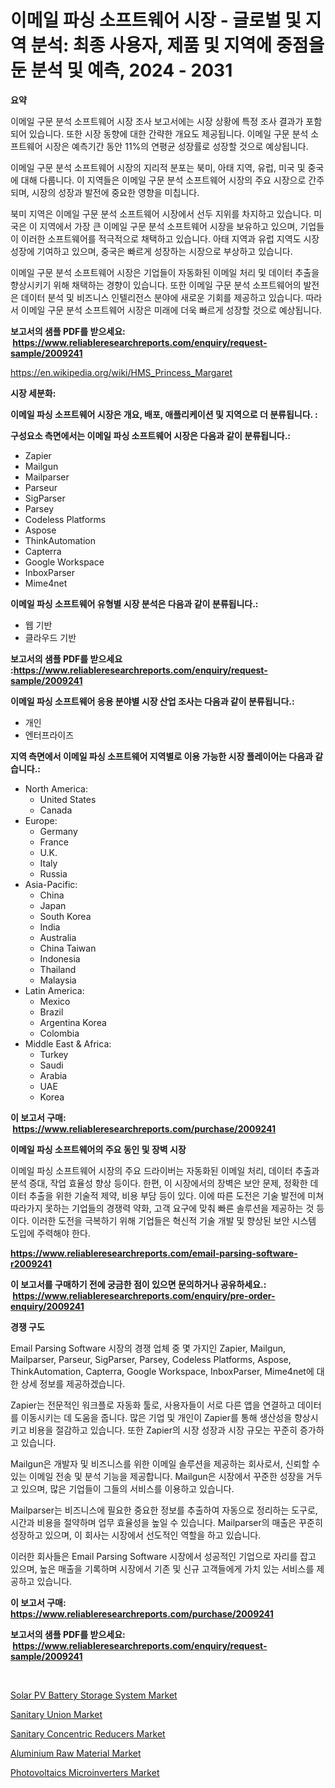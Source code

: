 <p><h1>이메일 파싱 소프트웨어 시장 - 글로벌 및 지역 분석: 최종 사용자, 제품 및 지역에 중점을 둔 분석 및 예측, 2024 - 2031</h1></p><p><strong>요약</strong></p>
<p><p>이메일 구문 분석 소프트웨어 시장 조사 보고서에는 시장 상황에 특정 조사 결과가 포함되어 있습니다. 또한 시장 동향에 대한 간략한 개요도 제공됩니다. 이메일 구문 분석 소프트웨어 시장은 예측기간 동안 11%의 연평균 성장률로 성장할 것으로 예상됩니다.</p><p>이메일 구문 분석 소프트웨어 시장의 지리적 분포는 북미, 아태 지역, 유럽, 미국 및 중국에 대해 다룹니다. 이 지역들은 이메일 구문 분석 소프트웨어 시장의 주요 시장으로 간주되며, 시장의 성장과 발전에 중요한 영향을 미칩니다.</p><p>북미 지역은 이메일 구문 분석 소프트웨어 시장에서 선두 지위를 차지하고 있습니다. 미국은 이 지역에서 가장 큰 이메일 구문 분석 소프트웨어 시장을 보유하고 있으며, 기업들이 이러한 소프트웨어를 적극적으로 채택하고 있습니다. 아태 지역과 유럽 지역도 시장 성장에 기여하고 있으며, 중국은 빠르게 성장하는 시장으로 부상하고 있습니다.</p><p>이메일 구문 분석 소프트웨어 시장은 기업들이 자동화된 이메일 처리 및 데이터 추출을 향상시키기 위해 채택하는 경향이 있습니다. 또한 이메일 구문 분석 소프트웨어의 발전은 데이터 분석 및 비즈니스 인텔리전스 분야에 새로운 기회를 제공하고 있습니다. 따라서 이메일 구문 분석 소프트웨어 시장은 미래에 더욱 빠르게 성장할 것으로 예상됩니다.</p></p>
<p><strong>보고서의 샘플 PDF를 받으세요: &nbsp;<a href="https://www.reliableresearchreports.com/enquiry/request-sample/2009241">https://www.reliableresearchreports.com/enquiry/request-sample/2009241</a></strong></p>
<p><a href="https://en.wikipedia.org/wiki/HMS_Princess_Margaret">https://en.wikipedia.org/wiki/HMS_Princess_Margaret</a></p>
<p><strong>시장 세분화:</strong></p>
<p><strong> 이메일 파싱 소프트웨어 시장은 개요, 배포, 애플리케이션 및 지역으로 더 분류됩니다. :</strong></p>
<p><strong>구성요소 측면에서는 이메일 파싱 소프트웨어 시장은 다음과 같이 분류됩니다.:</strong></p>
<p><ul><li>Zapier</li><li>Mailgun</li><li>Mailparser</li><li>Parseur</li><li>SigParser</li><li>Parsey</li><li>Codeless Platforms</li><li>Aspose</li><li>ThinkAutomation</li><li>Capterra</li><li>Google Workspace</li><li>InboxParser</li><li>Mime4net</li></ul></p>
<p><strong> 이메일 파싱 소프트웨어 유형별 시장 분석은 다음과 같이 분류됩니다.:</strong></p>
<p><ul><li>웹 기반</li><li>클라우드 기반</li></ul></p>
<p><strong>보고서의 샘플 PDF를 받으세요 :<a href="https://www.reliableresearchreports.com/enquiry/request-sample/2009241">https://www.reliableresearchreports.com/enquiry/request-sample/2009241</a></strong></p>
<p><strong> 이메일 파싱 소프트웨어 응용 분야별 시장 산업 조사는 다음과 같이 분류됩니다.:</strong></p>
<p><ul><li>개인</li><li>엔터프라이즈</li></ul></p>
<p><strong>지역 측면에서 이메일 파싱 소프트웨어 지역별로 이용 가능한 시장 플레이어는 다음과 같습니다.:</strong></p>
<p><ul>
    <li>
        North America:
        <ul>
            <li>United States</li>
            <li>Canada</li>
        </ul>
    </li>
    <li>
        Europe:
        <ul>
            <li>Germany</li>
            <li>France</li>
            <li>U.K.</li>
            <li>Italy</li>
            <li>Russia</li>
        </ul>
    </li>
    <li>
        Asia-Pacific:
        <ul>
            <li>China</li>
            <li>Japan</li>
            <li>South Korea</li>
            <li>India</li>
            <li>Australia</li>
            <li>China Taiwan</li>
            <li>Indonesia</li>
            <li>Thailand</li>
            <li>Malaysia</li>
        </ul>
    </li>
    <li>
        Latin America:
        <ul>
            <li>Mexico</li>
            <li>Brazil</li>
            <li>Argentina Korea</li>
            <li>Colombia</li>
        </ul>
    </li>
    <li>
        Middle East & Africa:
        <ul>
            <li>Turkey</li>
            <li>Saudi</li>
            <li>Arabia</li>
            <li>UAE</li>
            <li>Korea</li>
        </ul>
    </li>
    </ul></p>
<p><strong>이 보고서 구매: &nbsp;<a href="https://www.reliableresearchreports.com/purchase/2009241">https://www.reliableresearchreports.com/purchase/2009241</a></strong></p>
<p><strong>이메일 파싱 소프트웨어의 주요 동인 및 장벽 시장</strong></p>
<p><p>이메일 파싱 소프트웨어 시장의 주요 드라이버는 자동화된 이메일 처리, 데이터 추출과 분석 증대, 작업 효율성 향상 등이다. 한편, 이 시장에서의 장벽은 보안 문제, 정확한 데이터 추출을 위한 기술적 제약, 비용 부담 등이 있다. 이에 따른 도전은 기술 발전에 미쳐 따라가지 못하는 기업들의 경쟁력 약화, 고객 요구에 맞춰 빠른 솔루션을 제공하는 것 등이다. 이러한 도전을 극복하기 위해 기업들은 혁신적 기술 개발 및 향상된 보안 시스템 도입에 주력해야 한다.</p></p>
<p><strong><a href="https://www.reliableresearchreports.com/email-parsing-software-r2009241">https://www.reliableresearchreports.com/email-parsing-software-r2009241</a></strong></p>
<p><strong>이 보고서를 구매하기 전에 궁금한 점이 있으면 문의하거나 공유하세요.: &nbsp;<a href="https://www.reliableresearchreports.com/enquiry/pre-order-enquiry/2009241">https://www.reliableresearchreports.com/enquiry/pre-order-enquiry/2009241</a></strong></p>
<p><strong>경쟁 구도</strong></p>
<p><p>Email Parsing Software 시장의 경쟁 업체 중 몇 가지인 Zapier, Mailgun, Mailparser, Parseur, SigParser, Parsey, Codeless Platforms, Aspose, ThinkAutomation, Capterra, Google Workspace, InboxParser, Mime4net에 대한 상세 정보를 제공하겠습니다. </p><p>Zapier는 전문적인 워크플로 자동화 툴로, 사용자들이 서로 다른 앱을 연결하고 데이터를 이동시키는 데 도움을 줍니다. 많은 기업 및 개인이 Zapier를 통해 생산성을 향상시키고 비용을 절감하고 있습니다. 또한 Zapier의 시장 성장과 시장 규모는 꾸준히 증가하고 있습니다.</p><p>Mailgun은 개발자 및 비즈니스를 위한 이메일 솔루션을 제공하는 회사로서, 신뢰할 수 있는 이메일 전송 및 분석 기능을 제공합니다. Mailgun은 시장에서 꾸준한 성장을 거두고 있으며, 많은 기업들이 그들의 서비스를 이용하고 있습니다.</p><p>Mailparser는 비즈니스에 필요한 중요한 정보를 추출하여 자동으로 정리하는 도구로, 시간과 비용을 절약하며 업무 효율성을 높일 수 있습니다. Mailparser의 매출은 꾸준히 성장하고 있으며, 이 회사는 시장에서 선도적인 역할을 하고 있습니다.</p><p>이러한 회사들은 Email Parsing Software 시장에서 성공적인 기업으로 자리를 잡고 있으며, 높은 매출을 기록하며 시장에서 기존 및 신규 고객들에게 가치 있는 서비스를 제공하고 있습니다.</p></p>
<p><strong>이 보고서 구매: &nbsp; <a href="https://www.reliableresearchreports.com/purchase/2009241">https://www.reliableresearchreports.com/purchase/2009241</a></strong></p>
<p><strong>보고서의 샘플 PDF를 받으세요: &nbsp;<a href="https://www.reliableresearchreports.com/enquiry/request-sample/2009241">https://www.reliableresearchreports.com/enquiry/request-sample/2009241</a></strong><strong></strong></p>
<p>&nbsp;</p>
<p><p><a href="https://issuu.com/reportprime-2/docs/solar-pv-battery-storage-system-market-size-2030.p">Solar PV Battery Storage System Market</a></p><p><a href="https://github.com/DiannaFlatley/Market-Research-Report-List-1/blob/main/sanitary-union-market.md">Sanitary Union Market</a></p><p><a href="https://github.com/howellLesch2002/Market-Research-Report-List-1/blob/main/sanitary-concentric-reducers-market.md">Sanitary Concentric Reducers Market</a></p><p><a href="https://www.linkedin.com/pulse/insights-aluminium-raw-material-market-share-competitive-landscape-fxjof">Aluminium Raw Material Market</a></p><p><a href="https://issuu.com/reportprime-2/docs/photovoltaics-microinverters-market-size-2030.pptx">Photovoltaics Microinverters Market</a></p></p>